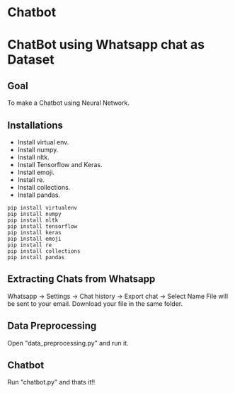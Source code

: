 # Chatbot
<h1>ChatBot using Whatsapp chat as Dataset</h1>
<h2> Goal </h2>

To make a Chatbot using Neural Network.

<h2> Installations </h2>

- Install virtual env.
- Install numpy.
- Install nltk.
- Install Tensorflow and Keras.
- Install emoji.
- Install re.
- Install collections.
- Install pandas.

```
pip install virtualenv
pip install numpy
pip install nltk
pip install tensorflow
pip install keras
pip install emoji
pip install re
pip install collections
pip install pandas
```

<h2> Extracting Chats from Whatsapp</h2>
 Whatsapp -> Settings -> Chat history -> Export chat -> Select Name
 File will be sent to your email.
 Download your file in the same folder.
 
 <h2> Data Preprocessing </h2>
 Open "data_preprocessing.py" and run it.
 
 <h2> Chatbot </h2>
 Run "chatbot.py" and thats it!!
 
 
